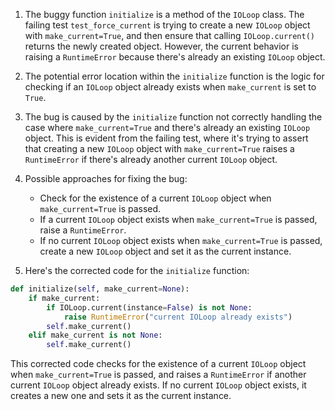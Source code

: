 1. The buggy function `initialize` is a method of the `IOLoop` class. The failing test `test_force_current` is trying to create a new `IOLoop` object with `make_current=True`, and then ensure that calling `IOLoop.current()` returns the newly created object. However, the current behavior is raising a `RuntimeError` because there's already an existing `IOLoop` object.

2. The potential error location within the `initialize` function is the logic for checking if an `IOLoop` object already exists when `make_current` is set to `True`.

3. The bug is caused by the `initialize` function not correctly handling the case where `make_current=True` and there's already an existing `IOLoop` object. This is evident from the failing test, where it's trying to assert that creating a new `IOLoop` object with `make_current=True` raises a `RuntimeError` if there's already another current `IOLoop` object.

4. Possible approaches for fixing the bug:
   - Check for the existence of a current `IOLoop` object when `make_current=True` is passed.
   - If a current `IOLoop` object exists when `make_current=True` is passed, raise a `RuntimeError`.
   - If no current `IOLoop` object exists when `make_current=True` is passed, create a new `IOLoop` object and set it as the current instance.

5. Here's the corrected code for the `initialize` function:

```python
def initialize(self, make_current=None):
    if make_current:
        if IOLoop.current(instance=False) is not None:
            raise RuntimeError("current IOLoop already exists")
        self.make_current()
    elif make_current is not None:
        self.make_current()
```

This corrected code checks for the existence of a current `IOLoop` object when `make_current=True` is passed, and raises a `RuntimeError` if another current `IOLoop` object already exists. If no current `IOLoop` object exists, it creates a new one and sets it as the current instance.